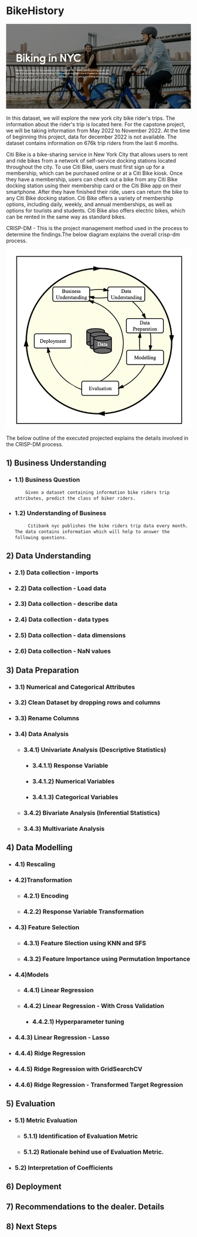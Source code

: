 # BikeHistory

![nycbike](https://github.com/spalakollu/BikeHistory/blob/main/images/nycbike.png)


In this dataset, we will explore the new york city bike rider's trips. The information about the rider's trip is located here. For the capstone project, we will be taking information from May 2022 to November 2022. At the time of beginning this project, data for december 2022 is not available. The dataset contains information on 676k trip riders from the last 6 months.

Citi Bike is a bike-sharing service in New York City that allows users to rent and ride bikes from a network of self-service docking stations located throughout the city. To use Citi Bike, users must first sign up for a membership, which can be purchased online or at a Citi Bike kiosk. Once they have a membership, users can check out a bike from any Citi Bike docking station using their membership card or the Citi Bike app on their smartphone. After they have finished their ride, users can return the bike to any Citi Bike docking station. Citi Bike offers a variety of membership options, including daily, weekly, and annual memberships, as well as options for tourists and students. Citi Bike also offers electric bikes, which can be rented in the same way as standard bikes.

CRISP-DM - This is the project management method used in the process to determine the findings.The below diagram explains the overall crisp-dm process.

![crispdm](https://github.com/spalakollu/BikeHistory/blob/main/images/crisp.png)

The below outline of the executed projected explains the details involved in the CRISP-DM process.
## 1) Business Understanding 
   - ### 1.1) Business Question
             Given a dataset containing information bike riders trip attributes, predict the class of biker riders. 
   - ### 1.2) Understanding of Business 
              Citibank nyc publishes the bike riders trip data every month. The data contains information which will help to answer the following questions. 
## 2) Data Understanding 
   - ### 2.1) Data collection - imports
   - ### 2.2) Data collection - Load data
   - ### 2.3) Data collection - describe data
   - ### 2.4) Data collection - data types
   - ### 2.5) Data collection - data dimensions
   - ### 2.6) Data collection - NaN values
## 3) Data Preparation
   - ### 3.1) Numerical and Categorical Attributes
   - ### 3.2) Clean Dataset by dropping rows and columns 
   - ### 3.3) Rename Columns
   - ### 3.4) Data Analysis
      - ### 3.4.1) Univariate Analysis (Descriptive Statistics)
         - ### 3.4.1.1) Response Variable
         - ### 3.4.1.2) Numerical Variables
         - ### 3.4.1.3) Categorical Variables
      - ### 3.4.2) Bivariate Analysis (Inferential Statistics)
      - ### 3.4.3) Multivariate Analysis
## 4) Data Modelling 
  - ### 4.1) Rescaling
  - ### 4.2)Transformation
      - ### 4.2.1) Encoding
      - ### 4.2.2) Response Variable Transformation
  - ### 4.3) Feature Selection
      - ### 4.3.1) Feature Slection using KNN and SFS
      - ### 4.3.2) Feature Importance using Permutation Importance
  - ### 4.4)Models 
      - ### 4.4.1) Linear Regression 
      - ### 4.4.2) Linear Regression - With Cross Validation
         - ### 4.4.2.1) Hyperparameter tuning
  - ### 4.4.3) Linear Regression - Lasso 
  - ### 4.4.4) Ridge Regression 
  - ### 4.4.5) Ridge Regression with GridSearchCV
  - ### 4.4.6) Ridge Regression - Transformed Target Regression
## 5) Evaluation 
  - ### 5.1) Metric Evaluation
      - ### 5.1.1) Identification of Evaluation Metric
      - ### 5.1.2) Rationale behind use of Evaluation Metric. 
  - ### 5.2) Interpretation of Coefficients
## 6) Deployment
## 7) Recommendations to the dealer. Details 
## 8) Next Steps
